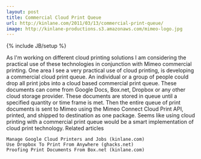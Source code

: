 ```yaml
---
layout: post
title: Commercial Cloud Print Queue
url: http://kinlane.com/2011/03/13/commercial-print-queue/
image: http://kinlane-productions.s3.amazonaws.com/mimeo-logo.jpg
---
```

{% include JB/setup %}
As I'm working on different cloud printing solutions I am considering the practical use of these technologies in conjunction with Mimeo commercial printing.
One area I see a very practical use of cloud printing, is developing a commercial cloud print queue.
An individual or a group of people could drop all print jobs into a cloud based commercial print queue.
These documents can come from Google Docs, Box.net, Dropbox or any other cloud storage provider.
These documents are stored in queue until a specified quantity or time frame is met.
Then the entire queue of print documents is sent to Mimeo using the Mimeo Connect Cloud Print API, printed, and shipped to destination as one package.
Seems like using cloud printing with a commercial print queue would be a smart implementation of cloud print technology.
Related articles

	Manage Google Cloud Printers and Jobs (kinlane.com)
	Use Dropbox To Print From Anywhere (ghacks.net)
	Proofing Print Documents From Box.net (kinlane.com)

